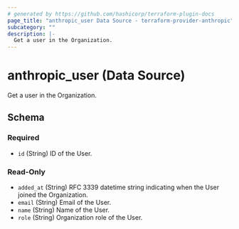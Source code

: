 ```yaml
---
# generated by https://github.com/hashicorp/terraform-plugin-docs
page_title: "anthropic_user Data Source - terraform-provider-anthropic"
subcategory: ""
description: |-
  Get a user in the Organization.
---
```


# anthropic_user (Data Source)

Get a user in the Organization.



<!-- schema generated by tfplugindocs -->
## Schema

### Required

- `id` (String) ID of the User.

### Read-Only

- `added_at` (String) RFC 3339 datetime string indicating when the User joined the Organization.
- `email` (String) Email of the User.
- `name` (String) Name of the User.
- `role` (String) Organization role of the User.
